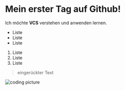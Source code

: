 # Mein erster Tag auf Github! 
Ich möchte <b>VCS</b> verstehen und anwenden lernen.
- Liste
- Liste
- Liste
1. Liste
2. Liste
3. Liste

> eingerückter Text

![coding picture](https://images.pexels.com/photos/13639773/pexels-photo-13639773.jpeg?auto=compress&cs=tinysrgb&w=1260&h=750&dpr=1)
